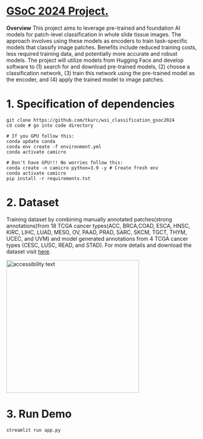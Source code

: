 # [GSoC 2024 Project.](https://github.com/camicroscope/GSOC)

**Overview**
This project aims to leverage pre-trained and foundation AI models for patch-level classification in whole slide tissue images. The approach involves using these models as encoders to train task-specific models that classify image patches. Benefits include reduced training costs, less required training data, and potentially more accurate and robust models. The project will utilize models from Hugging Face and develop software to (1) search for and download pre-trained models, (2) choose a classification network, (3) train this network using the pre-trained model as the encoder, and (4) apply the trained model to image patches.

# 1. Specification of dependencies
```
git clone https://github.com/tkurc/wsi_classification_gsoc2024
cd code # go into code directory

# If you GPU follow this:
conda update conda
conda env create -f environment.yml
conda activate camicro

# Don't have GPU!!! No worries follow this:
conda create -n camicro python=3.9 -y # Create fresh env
conda activate camicro
pip install -r requirements.txt 
```

# 2. Dataset
Training dataset by combining manually annotated patches(strong annotations)from 18 TCGA cancer types(ACC, BRCA,COAD, ESCA, HNSC, KIRC, LIHC, LUAD, MESO, OV, PAAD, PRAD, SARC, SKCM, TGCT, THYM, UCEC, and UVM) and model generated annotations from 4 TCGA cancer types (CESC, LUSC, READ, and STAD). For more details and download the dataset visit [here](https://zenodo.org/records/6604094).

<img src="https://drive.google.com/file/d/1aLL1PWk9LibT_p5ieH9izxFjVwUEKdqo/view?usp=drive_link" width="350" alt="accessibility text">


# 3. Run Demo
```
streamlit run app.py
```
